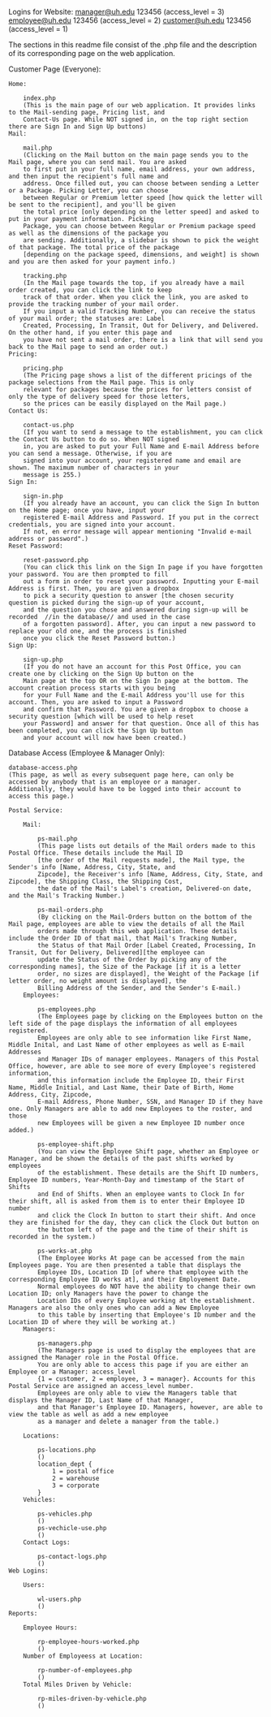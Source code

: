 Logins for Website:
    manager@uh.edu  123456 (access_level = 3)
    employee@uh.edu 123456 (access_level = 2)
    customer@uh.edu 123456 (access_level = 1)
    
The sections in this readme file consist of the .php file and the description of its corresponding page on the web application.

Customer Page (Everyone):

    Home:
    
        index.php
        (This is the main page of our web application. It provides links to the Mail-sending page, Pricing list, and
        Contact-Us page. While NOT signed in, on the top right section there are Sign In and Sign Up buttons)
    Mail:
    
        mail.php
        (Clicking on the Mail button on the main page sends you to the Mail page, where you can send mail. You are asked 
        to first put in your full name, email address, your own address, and then input the recipient's full name and 
        address. Once filled out, you can choose between sending a Letter or a Package. Picking Letter, you can choose
        between Regular or Premium letter speed [how quick the letter will be sent to the recipient], and you'll be given
        the total price [only depending on the letter speed] and asked to put in your payment information. Picking 
        Package, you can choose between Regular or Premium package speed as well as the dimensions of the package you 
        are sending. Additionally, a slidebar is shown to pick the weight of that package. The total price of the package
        [depending on the package speed, dimensions, and weight] is shown and you are then asked for your payment info.)
        
        tracking.php
        (In the Mail page towards the top, if you already have a mail order created, you can click the link to keep 
        track of that order. When you click the link, you are asked to provide the tracking number of your mail order. 
        If you input a valid Tracking Number, you can receive the status of your mail order; the statuses are: Label
        Created, Processing, In Transit, Out for Delivery, and Delivered. On the other hand, if you enter this page and
        you have not sent a mail order, there is a link that will send you back to the Mail page to send an order out.)
    Pricing:
    
        pricing.php
        (The Pricing page shows a list of the different pricings of the package selections from the Mail page. This is only 
        relevant for packages because the prices for letters consist of only the type of delivery speed for those letters,
        so the prices can be easily displayed on the Mail page.)
    Contact Us:
        
        contact-us.php
        (If you want to send a message to the establishment, you can click the Contact Us button to do so. When NOT signed
        in, you are asked to put your Full Name and E-mail Address before you can send a message. Otherwise, if you are
        signed into your account, your registered name and email are shown. The maximum number of characters in your
        message is 255.)
    Sign In:
        
        sign-in.php
        (If you already have an account, you can click the Sign In button on the Home page; once you have, input your
        registered E-mail Address and Password. If you put in the correct credentials, you are signed into your account.
        If not, en error message will appear mentioning "Invalid e-mail address or password".)
    Reset Password:
    
        reset-password.php
        (You can click this link on the Sign In page if you have forgotten your password. You are then prompted to fill
        out a form in order to reset your password. Inputting your E-mail Address is first. Then, you are given a dropbox
        to pick a security question to answer [the chosen security question is picked during the sign-up of your account,
        and the question you chose and answered during sign-up will be recorded  //in the database// and used in the case
        of a forgotten password]. After, you can input a new password to replace your old one, and the process is finished
        once you click the Reset Password button.)
    Sign Up:
    
        sign-up.php
        (If you do not have an account for this Post Office, you can create one by clicking on the Sign Up button on the 
        Main page at the top OR on the Sign In page at the bottom. The account creation process starts with you being
        for your Full Name and the E-mail Address you'll use for this account. Then, you are asked to input a Password 
        and confirm that Password. You are given a dropbox to choose a security question [which will be used to help reset
        your Password] and answer for that question. Once all of this has been completed, you can click the Sign Up button
        and your account will now have been created.)

Database Access (Employee & Manager Only):
    
    database-access.php
    (This page, as well as every subsequent page here, can only be accessed by anybody that is an employee or a manager.
    Additionally, they would have to be logged into their account to access this page.)

    Postal Service:

        Mail:
        
            ps-mail.php
            (This page lists out details of the Mail orders made to this Postal Office. These details include the Mail ID 
            [the order of the Mail requests made], the Mail type, the Sender's info [Name, Address, City, State, and 
            Zipcode], the Receiver's info [Name, Address, City, State, and Zipcode], the Shipping Class, the Shipping Cost,
            the date of the Mail's Label's creation, Delivered-on date, and the Mail's Tracking Number.)
            
            ps-mail-orders.php
            (By clicking on the Mail-Orders button on the bottom of the Mail page, employees are able to view the details of all the Mail 
            orders made through this web application. These details include the Order ID of that mail, that Mail's Tracking Number, 
            the Status of that Mail Order [Label Created, Processing, In Transit, Out for Delivery, Delivered][the employee can 
            update the Status of the Order by picking any of the corresponding names], the Size of the Package [if it is a letter 
            order, no sizes are displayed], the Weight of the Package [if letter order, no weight amount is displayed], the
            Billing Address of the Sender, and the Sender's E-mail.)
        Employees:
            
            ps-employees.php
            (The Employees page by clicking on the Employees button on the left side of the page displays the information of all employees registered. 
            Employees are only able to see information like First Name, Middle Inital, and Last Name of other employees as well as E-mail Addresses 
            and Manager IDs of manager employees. Managers of this Postal Office, however, are able to see more of every Employee's registered information,
            and this information include the Employee ID, their First Name, Middle Initial, and Last Name, their Date of Birth, Home Address, City, Zipcode,
            E-mail Address, Phone Number, SSN, and Manager ID if they have one. Only Managers are able to add new Employees to the roster, and those
            new Employees will be given a new Employee ID number once added.)
            
            ps-employee-shift.php
            (You can view the Employee Shift page, whether an Employee or Manager, and be shown the details of the past shifts worked by employees 
            of the establishment. These details are the Shift ID numbers, Employee ID numbers, Year-Month-Day and timestamp of the Start of Shifts 
            and End of Shifts. When an employee wants to Clock In for their shift, all is asked from them is to enter their Employee ID number
            and click the Clock In button to start their shift. And once they are finished for the day, they can click the Clock Out button on 
            the buttom left of the page and the time of their shift is recorded in the system.)
            
            ps-works-at.php
            (The Employee Works At page can be accessed from the main Employees page. You are then presented a table that displays the 
            Employee IDs, Location ID [of where that employee with the corresponding Employee ID works at], and their Employement Date. 
            Normal employees do NOT have the ability to change their own Location ID; only Managers have the power to change the 
            Location IDs of every Employee working at the establishment. Managers are also the only ones who can add a New Employee 
            to this table by inserting that Employee's ID number and the Location ID of where they will be working at.)
        Managers:

            ps-managers.php
            (The Managers page is used to display the employees that are assigned the Manager role in the Postal Office. 
            You are only able to access this page if you are either an Employee or a Manager: access_level 
            {1 = customer, 2 = employee, 3 = manager}. Accounts for this Postal Service are assigned an access_level number.
            Employees are only able to view the Managers table that displays the Manager ID, Last Name of that Manager,
            and that Manager's Employee ID. Managers, however, are able to view the table as well as add a new employee
            as a manager and delete a manager from the table.)

        Locations:
            
            ps-locations.php
            ()
            location_dept {
                1 = postal office
                2 = warehouse
                3 = corporate
            }
        Vehicles:
            
            ps-vehicles.php
            ()
            ps-vechicle-use.php
            ()
        Contact Logs:
            
            ps-contact-logs.php
            ()
    Web Logins:

        Users:
            
            wl-users.php
            ()
    Reports:

        Employee Hours:

            rp-employee-hours-worked.php
            ()
        Number of Employeess at Location:
        
            rp-number-of-employees.php
            ()
        Total Miles Driven by Vehicle:
        
            rp-miles-driven-by-vehicle.php
            ()
